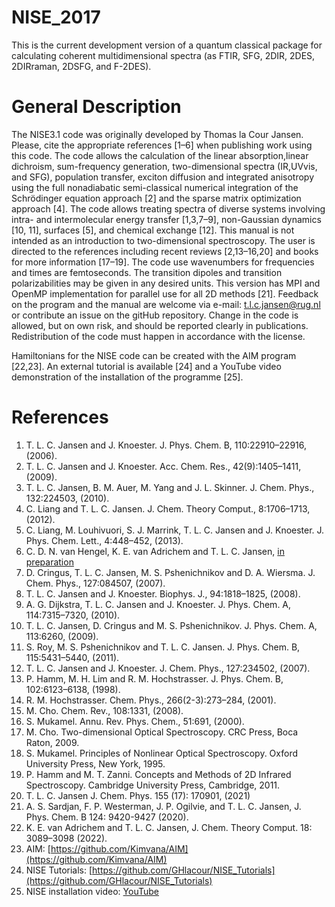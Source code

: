 # NISE_2017
This is the current development version of a quantum classical package for calculating coherent multidimensional spectra (as FTIR, SFG, 2DIR, 2DES, 2DIRraman, 2DSFG, and F-2DES). 
# General Description
The NISE3.1 code was originally developed by Thomas la Cour Jansen. Please, cite the appropriate references [1–6] when publishing work using this code. The code allows the calculation of the linear absorption,linear dichroism, sum-frequency generation, two-dimensional spectra (IR,UVvis, and SFG), population transfer, exciton diffusion and integrated anisotropy using the full nonadiabatic semi-classical numerical integration of the Schrödinger equation approach [2] and the sparse matrix optimization approach [4]. The code allows treating spectra of diverse systems involving intra- and intermolecular energy transfer [1,3,7–9], non-Gaussian dynamics [10, 11], surfaces [5], and chemical exchange [12]. This manual is not intended as an introduction to two-dimensional spectroscopy. The user is directed to the references including recent reviews [2,13–16,20] and books for more information [17–19]. The code use wavenumbers for frequencies and times are femtoseconds. The transition dipoles and transition polarizabilities may be given in any desired units. This version has MPI and OpenMP implementation for parallel use for all 2D methods [21].
Feedback on the program and the manual are welcome via e-mail: t.l.c.jansen@rug.nl or contribute an issue on the gitHub repository. Change in the code is allowed, but on own risk, and should be reported clearly in publications. Redistribution of the code must happen in accordance with the license.

Hamiltonians for the NISE code can be created with the AIM program [22,23]. An external tutorial is available [24] and a YouTube video demonstration of the installation of the programme [25].

# References
1. T. L. C. Jansen and J. Knoester. J. Phys. Chem. B, 110:22910–22916, (2006).
2. T. L. C. Jansen and J. Knoester. Acc. Chem. Res., 42(9):1405–1411, (2009).
3. T. L. C. Jansen, B. M. Auer, M. Yang and J. L. Skinner. J. Chem. Phys., 132:224503, (2010).
4. C. Liang and T. L. C. Jansen. J. Chem. Theory Comput., 8:1706–1713, (2012).
5. C. Liang, M. Louhivuori, S. J. Marrink, T. L. C. Jansen and J. Knoester. J. Phys.
Chem. Lett., 4:448–452, (2013).
6. C. D. N. van Hengel, K. E. van Adrichem and T. L. C. Jansen, [in preparation](https://chemrxiv.org/engage/chemrxiv/article-details/639c306ea2da4b33a405e05a)
7. D. Cringus, T. L. C. Jansen, M. S. Pshenichnikov and D. A. Wiersma. J. Chem.
Phys., 127:084507, (2007).
8. T. L. C. Jansen and J. Knoester. Biophys. J., 94:1818–1825, (2008).
9. A. G. Dijkstra, T. L. C. Jansen and J. Knoester. J. Phys. Chem. A, 114:7315–7320, (2010).
10. T. L. C. Jansen, D. Cringus and M. S. Pshenichnikov. J. Phys. Chem. A, 113:6260, (2009).
11. S. Roy, M. S. Pshenichnikov and T. L. C. Jansen. J. Phys. Chem. B, 115:5431–5440, (2011).
12. T. L. C. Jansen and J. Knoester. J. Chem. Phys., 127:234502, (2007).
13. P. Hamm, M. H. Lim and R. M. Hochstrasser. J. Phys. Chem. B, 102:6123–6138,
(1998).
14. R. M. Hochstrasser. Chem. Phys., 266(2-3):273–284, (2001).
15. M. Cho. Chem. Rev., 108:1331, (2008).
16. S. Mukamel. Annu. Rev. Phys. Chem., 51:691, (2000).
17. M. Cho. Two-dimensional Optical Spectroscopy. CRC Press, Boca Raton, 2009.
18. S. Mukamel. Principles of Nonlinear Optical Spectroscopy. Oxford University Press,
New York, 1995.
19. P. Hamm and M. T. Zanni. Concepts and Methods of 2D Infrared Spectroscopy. Cambridge University Press, Cambridge, 2011.
20. T. L. C. Jansen J. Chem. Phys. 155 (17): 170901, (2021)
21. A. S. Sardjan, F. P. Westerman, J. P. Ogilvie, and T. L. C. Jansen, J. Phys. Chem. B 124: 9420-9427 (2020).
22. K. E. van Adrichem and T. L. C. Jansen, J. Chem. Theory Comput. 18: 3089–3098 (2022).
23. AIM: [https://github.com/Kimvana/AIM](https://github.com/Kimvana/AIM) 
24. NISE Tutorials: [https://github.com/GHlacour/NISE_Tutorials](https://github.com/GHlacour/NISE_Tutorials)
25. NISE installation video: [YouTube](https://www.youtube.com/watch?v=npvV9UOFmDg) 
